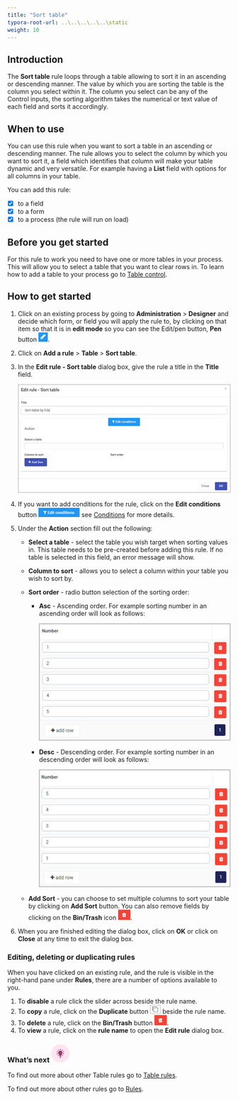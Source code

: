 ```yaml
---
title: "Sort table"
typora-root-url: ..\..\..\..\..\static
weight: 10
---
```


## Introduction

The **Sort table** rule loops through a table allowing to sort it in an ascending or descending manner. The value by which you are sorting the table is the column you select within it. The column you select can be any of the Control inputs, the sorting algorithm takes the numerical or text value of each field and sorts it accordingly. 

## When to use

You can use this rule when you want to sort a table in an ascending or descending manner. The rule allows you to select the column by which you want to sort it, a field which identifies that column will make your table dynamic and very versatile. For example having a **List** field with options for all columns in your table.

You can add this rule:

- [x] to a field
- [x] to a form
- [x] to a process (the rule will run on load)

## Before you get started

For this rule to work you need to have one or more tables in your process. This will allow you to select a table that you want to clear rows in. To learn how to add a table to your process go to [Table control](/docs/platform/controls/input/table/).

## How to get started

1. Click on an existing process by going to **Administration** > **Designer** and decide which form, or field you will apply the rule to, by clicking on that item so that it is in **edit mode** so you can see the Edit/pen button, **Pen** button ![Pen button](/images/penicon.png).

2. Click on **Add a rule** > **Table** > **Sort table**.

3. In the **Edit rule - Sort table** dialog box, give the rule a title in the **Title** field.

   ![Edit rule - Sort table](/images/sort-table-edit-rule.jpg)

4. If you want to add conditions for the rule, click on the **Edit conditions** button ![Edit conditions button](/images/editconditions.png) see [Conditions](/docs/platform/rules/general/add-conditions/) for more details.

5. Under the **Action** section fill out the following:

   - **Select a table** - select the table you wish target when sorting values in. This table needs to be pre-created before adding this rule. If no table is selected in this field, an error message will show. 

   - **Column to sort** - allows you to select a column within your table you wish to sort by.

   - **Sort order** - radio button selection of the sorting order:

     - **Asc** - Ascending order. For example sorting number in an ascending order will look as follows:

       ![Numbers Ascending](/images/sort-table-asc.jpg)

     - **Desc** - Descending order. For example sorting number in an descending order will look as follows:

       ![Numbers Descending](/images/sort-table-desc.jpg)

   - **Add Sort** - you can choose to set multiple columns to sort your table by clicking on **Add Sort** button. You can also remove fields by clicking on the **Bin/Trash** icon ![Bin/Trash button](/images/bin.png).

6. When you are finished editing the dialog box, click on **OK** or click on **Close** at any time to exit the dialog box.


### Editing, deleting or duplicating rules

When you have clicked on an existing rule, and the rule is visible in the right-hand pane under **Rules**, there are a number of options available to you.

1. To **disable** a rule click the slider across beside the rule name.
2. To **copy** a rule, click on the **Duplicate** button ![Duplicate button](/images/duplicate-button.jpg) beside the rule name.
3. To **delete** a rule, click on the **Bin/Trash** button ![Bin/Trash button](/images/bin.png).
4. To **view** a rule, click on the **rule name** to open the **Edit rule** dialog box.

### What’s next ![Idea icon](/images/18.png)

To find out more about other Table rules go to [Table rules](/docs/platform/rules/tables/).

To find out more about other rules go to [Rules](/docs/platform/rules/).